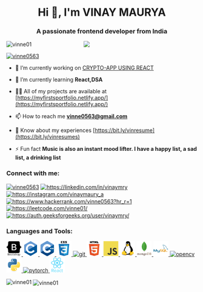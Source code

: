 <h1 align="center">Hi 👋, I'm VINAY MAURYA</h1>
<h3 align="center">A passionate frontend developer from India</h3>

<p align="left"> 
 
  <img src="https://komarev.com/ghpvc/?username=vinne01&label=Profile%20views&color=0e75b6&style=flat" alt="vinne01" />
   <img align="right" width="300px" src="https://miro.medium.com/v2/resize:fit:1600/0*C-cPP9D2MIyeexAT.gif"/>
  </p>

<p align="left"> <a href="https://twitter.com/vinne0563" target="blank">

<img src="https://img.shields.io/twitter/follow/vinne0563?logo=twitter&style=for-the-badge" alt="vinne0563" /></a> </p>

- 🔭 I’m currently working on [CRYPTO-APP USING REACT](https://romantic-turing-f6ce49.netlify.app/)

- 🌱 I’m currently learning **React,DSA**

- 👨‍💻 All of my projects are available at [https://myfirstsportfolio.netlify.app/](https://myfirstsportfolio.netlify.app/)

- 📫 How to reach me **vinne0563@gmail.com**

- 📄 Know about my experiences [https://bit.ly/vinresume](https://bit.ly/vinresumes)

- ⚡ Fun fact **Music is also an instant mood lifter. I have a happy list, a sad list, a drinking list**

<h3 align="left">Connect with me:</h3>
<p align="left">
<a href="https://twitter.com/vinne0563" target="blank"><img align="center" src="https://raw.githubusercontent.com/rahuldkjain/github-profile-readme-generator/master/src/images/icons/Social/twitter.svg" alt="vinne0563" height="30" width="40" /></a>
<a href="https://linkedin.com/in/https://linkedin.com/in/vinaymry" target="blank"><img align="center" src="https://raw.githubusercontent.com/rahuldkjain/github-profile-readme-generator/master/src/images/icons/Social/linked-in-alt.svg" alt="https://linkedin.com/in/vinaymry" height="30" width="40" /></a>
<a href="https://instagram.com/https://instagram.com/vinaymaury_a" target="blank"><img align="center" src="https://raw.githubusercontent.com/rahuldkjain/github-profile-readme-generator/master/src/images/icons/Social/instagram.svg" alt="https://instagram.com/vinaymaury_a" height="30" width="40" /></a>
<a href="https://www.hackerrank.com/https://www.hackerrank.com/vinne0563?hr_r=1" target="blank"><img align="center" src="https://raw.githubusercontent.com/rahuldkjain/github-profile-readme-generator/master/src/images/icons/Social/hackerrank.svg" alt="https://www.hackerrank.com/vinne0563?hr_r=1" height="30" width="40" /></a>
<a href="https://leetcode.com/vinne01/" target="blank"><img align="center" src="https://raw.githubusercontent.com/rahuldkjain/github-profile-readme-generator/master/src/images/icons/Social/leet-code.svg" alt="https://leetcode.com/vinne01/" height="30" width="40" /></a>
<a href="https://auth.geeksforgeeks.org/user/https://auth.geeksforgeeks.org/user/vinaymry/" target="blank"><img align="center" src="https://raw.githubusercontent.com/rahuldkjain/github-profile-readme-generator/master/src/images/icons/Social/geeks-for-geeks.svg" alt="https://auth.geeksforgeeks.org/user/vinaymry/" height="30" width="40" /></a>
</p>

<h3 align="left">Languages and Tools:</h3>
<p align="left"> <a href="https://getbootstrap.com" target="_blank" rel="noreferrer"> <img src="https://raw.githubusercontent.com/devicons/devicon/master/icons/bootstrap/bootstrap-plain-wordmark.svg" alt="bootstrap" width="40" height="40"/> </a> <a href="https://www.cprogramming.com/" target="_blank" rel="noreferrer"> <img src="https://raw.githubusercontent.com/devicons/devicon/master/icons/c/c-original.svg" alt="c" width="40" height="40"/> </a> <a href="https://www.w3schools.com/cpp/" target="_blank" rel="noreferrer"> <img src="https://raw.githubusercontent.com/devicons/devicon/master/icons/cplusplus/cplusplus-original.svg" alt="cplusplus" width="40" height="40"/> </a> <a href="https://www.w3schools.com/css/" target="_blank" rel="noreferrer"> <img src="https://raw.githubusercontent.com/devicons/devicon/master/icons/css3/css3-original-wordmark.svg" alt="css3" width="40" height="40"/> </a> <a href="https://git-scm.com/" target="_blank" rel="noreferrer"> <img src="https://www.vectorlogo.zone/logos/git-scm/git-scm-icon.svg" alt="git" width="40" height="40"/> </a> <a href="https://www.w3.org/html/" target="_blank" rel="noreferrer"> <img src="https://raw.githubusercontent.com/devicons/devicon/master/icons/html5/html5-original-wordmark.svg" alt="html5" width="40" height="40"/> </a> <a href="https://developer.mozilla.org/en-US/docs/Web/JavaScript" target="_blank" rel="noreferrer"> <img src="https://raw.githubusercontent.com/devicons/devicon/master/icons/javascript/javascript-original.svg" alt="javascript" width="40" height="40"/> </a> <a href="https://www.linux.org/" target="_blank" rel="noreferrer"> <img src="https://raw.githubusercontent.com/devicons/devicon/master/icons/linux/linux-original.svg" alt="linux" width="40" height="40"/> </a> <a href="https://www.mongodb.com/" target="_blank" rel="noreferrer"> <img src="https://raw.githubusercontent.com/devicons/devicon/master/icons/mongodb/mongodb-original-wordmark.svg" alt="mongodb" width="40" height="40"/> </a> <a href="https://www.mysql.com/" target="_blank" rel="noreferrer"> <img src="https://raw.githubusercontent.com/devicons/devicon/master/icons/mysql/mysql-original-wordmark.svg" alt="mysql" width="40" height="40"/> </a> <a href="https://opencv.org/" target="_blank" rel="noreferrer"> <img src="https://www.vectorlogo.zone/logos/opencv/opencv-icon.svg" alt="opencv" width="40" height="40"/> </a> <a href="https://www.python.org" target="_blank" rel="noreferrer"> <img src="https://raw.githubusercontent.com/devicons/devicon/master/icons/python/python-original.svg" alt="python" width="40" height="40"/> </a> <a href="https://pytorch.org/" target="_blank" rel="noreferrer"> <img src="https://www.vectorlogo.zone/logos/pytorch/pytorch-icon.svg" alt="pytorch" width="40" height="40"/> </a> <a href="https://reactjs.org/" target="_blank" rel="noreferrer"> <img src="https://raw.githubusercontent.com/devicons/devicon/master/icons/react/react-original-wordmark.svg" alt="react" width="40" height="40"/> </a> </p>

<p><img align="left" src="https://github-readme-stats.vercel.app/api/top-langs?username=vinne01&show_icons=true&locale=en&layout=compact" alt="vinne01" /></p>

<p>&nbsp;<img align="center" src="https://github-readme-stats.vercel.app/api?username=vinne01&show_icons=true&locale=en" alt="vinne01" /></p>
